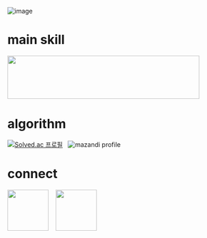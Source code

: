 
![image](https://user-images.githubusercontent.com/94586184/230788988-b090ada6-fd37-4394-ad2f-be1656f4a451.png)

# main skill
<img src="https://user-images.githubusercontent.com/94586184/230787271-456fdc61-f053-46ad-85d4-12fe1608309e.png" width="430" height="96.84"/>

# algorithm
[![Solved.ac
프로필](http://mazassumnida.wtf/api/v2/generate_badge?boj=hno05039)](https://solved.ac/hno05039)&nbsp; &nbsp;![mazandi profile](http://mazandi.herokuapp.com/api?handle=hno05039&theme=defalut)

# connect

 <a href="https://cold-delight.tistory.com/"><img src="https://user-images.githubusercontent.com/94586184/230788217-66a3e853-7f49-49f6-8c03-eb68d8e7e424.png" width="92" height="92"/></a> &nbsp; &nbsp;<a href="mailto:slingan34@gmail.com/"><img src="https://user-images.githubusercontent.com/94586184/230788393-a6671b97-eea3-4140-843b-9a3c6bd225e7.png" width="92" height="92"/></a>
 
 
 
